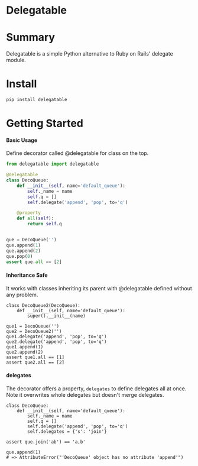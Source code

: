 # Delegatable


# Summary

Delegatable is a simple Python alternative to Ruby on Rails' delegate module.


# Install
```sh
pip install delegatable
```

# Getting Started

#### Basic Usage

Define decorator called @delegatable for class on the top.

```python
from delegatable import delegatable

@delegatable
class DecoQueue:
    def __init__(self, name='default_queue'):
        self._name = name
        self.q = []
        self.delegate('append', 'pop', to='q')

    @property
    def all(self):
        return self.q


que = DecoQueue('')
que.append(1)
que.append(2)
que.pop(0)
assert que.all == [2]
```


#### Inheritance Safe

It works with classes inheriting its parent with @delegatable defined without any problem. 
```
class DecoQueue2(DecoQueue):
    def __init__(self, name='default_queue'):
        super().__init__(name)

que1 = DecoQueue('')
que2 = DecoQueue2('')
que1.delegate('append', 'pop', to='q')
que2.delegate('append', 'pop', to='q')
que1.append(1)
que2.append(2)
assert que1.all == [1]
assert que2.all == [2]
```


#### delegates

The decorator offers a property, `delegates` to define delegates all at once. Note it overwrites whole delegates but doesn't merge delegates.


```
class DecoQueue:
    def __init__(self, name='default_queue'):
        self._name = name
        self.q = []
        self.delegate('append', 'pop', to='q')
        self.delegates = {'s': 'join'}

assert que.join('ab') == 'a,b'

que.append(1)
# => AttributeError("'DecoQueue' object has no attribute 'append'")
```
